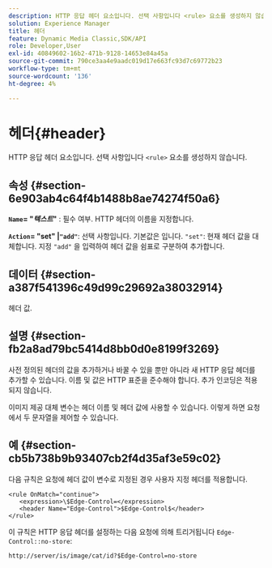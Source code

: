 ```yaml
---
description: HTTP 응답 헤더 요소입니다. 선택 사항입니다 <rule> 요소를 생성하지 않습니다.
solution: Experience Manager
title: 헤더
feature: Dynamic Media Classic,SDK/API
role: Developer,User
exl-id: 40849602-16b2-471b-9128-14653e84a45a
source-git-commit: 790ce3aa4e9aadc019d17e663fc93d7c69772b23
workflow-type: tm+mt
source-wordcount: '136'
ht-degree: 4%

---
```


# 헤더{#header}

HTTP 응답 헤더 요소입니다. 선택 사항입니다 `<rule>` 요소를 생성하지 않습니다.

## 속성 {#section-6e903ab4c64f4b1488b8ae74274f50a6}

**`Name`= &quot;*텍스트*&quot;** : 필수 여부. HTTP 헤더의 이름을 지정합니다.

**`Action`= &quot;set&quot; |`"add"`**: 선택 사항입니다. 기본값은 입니다. `"set"`: 현재 헤더 값을 대체합니다. 지정 `"add"` 을 입력하여 헤더 값을 쉼표로 구분하여 추가합니다.

## 데이터 {#section-a387f541396c49d99c29692a38032914}

헤더 값.

## 설명 {#section-fb2a8ad79bc5414d8bb0d0e8199f3269}

사전 정의된 헤더의 값을 추가하거나 바꿀 수 있을 뿐만 아니라 새 HTTP 응답 헤더를 추가할 수 있습니다. 이름 및 값은 HTTP 표준을 준수해야 합니다. 추가 인코딩은 적용되지 않습니다.

이미지 제공 대체 변수는 헤더 이름 및 헤더 값에 사용할 수 있습니다. 이렇게 하면 요청에서 두 문자열을 제어할 수 있습니다.

## 예 {#section-cb5b738b9b93407cb2f4d35af3e59c02}

다음 규칙은 요청에 헤더 값이 변수로 지정된 경우 사용자 지정 헤더를 적용합니다.

```
<rule OnMatch="continue">
   <expression>\$Edge-Control=</expression>
   <header Name="Edge-Control">$Edge-Control$</header>
</rule>
```

이 규칙은 HTTP 응답 헤더를 설정하는 다음 요청에 의해 트리거됩니다 `Edge-Control::no-store`:

`http://server/is/image/cat/id?$Edge-Control=no-store`
